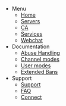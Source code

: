 - Menu
    - [Home](/)
    - [Servers](/servers)
    - [CA](/ca)
    - [Services](/services)
    - [Webchat](/webchat)
- Documentation
    - [Abuse Handling](/abuse)
    - [Channel modes](/cmodes)
    - [User modes](/umodes)
    - [Extended Bans](/extban)
- Support
    - [Support](/support)
    - [FAQ](/faq)
    - [Connect](/connect)
